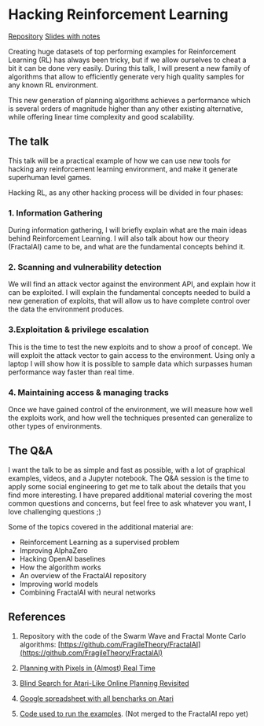 # Hacking Reinforcement Learning

[Repository](https://github.com/Guillemdb/hacking-rl)
[Slides with notes](https://docs.google.com/presentation/d/1aquFoqMz8gYhua2zr-PCckL2-6-weQFfbZ4fRVywW2Y/edit?usp=sharing)


Creating huge datasets of top performing examples for Reinforcement Learning (RL) has always been tricky, but if we allow
ourselves to cheat a bit it can be done very easily. During this talk, I will present a new family of algorithms that allow to efficiently generate very high quality samples for any known RL environment.

This new generation of planning algorithms achieves a performance which is several orders of magnitude higher
than any other existing alternative, while offering linear time complexity and good scalability.

## The talk
This talk will be a practical example
of how we can use new tools for hacking any reinforcement learning environment, and make it generate superhuman level games.

Hacking RL, as any other hacking process will be divided in four phases:


### 1. Information Gathering

During information gathering, I will briefly explain what are the main ideas behind Reinforcement Learning.
I will also talk about how our theory (FractalAI) came to be, and what are the fundamental concepts behind it.

### 2. Scanning and vulnerability detection

We will find an attack vector against the environment API, and explain how it can be exploited. I will explain
the fundamental concepts needed to build a new generation of exploits, that will allow us to have complete control over the data the environment produces.

### 3.Exploitation & privilege escalation

This is the time to test the new exploits and to show a proof of concept. We will exploit the attack vector to gain access
to the environment. Using only a laptop I will show how it is possible to sample data which surpasses human performance way faster than real time.

### 4. Maintaining access & managing tracks

Once we have gained control of the environment, we will measure how well the exploits work, and how well the techniques presented
can generalize to other types of environments.

## The Q&A

I want the talk to be as simple and fast as possible, with a lot of graphical examples, videos, and a Jupyter notebook.
The Q&A session is the time to apply some social engineering to get me to talk about the details that you find more interesting.
I have prepared additional material covering the most common questions and concerns, but feel free to ask whatever you want, I love challenging questions ;)

Some of the topics covered in the additional material are:

* Reinforcement Learning as a supervised problem
* Improving AlphaZero
* Hacking OpenAI baselines
* How the algorithm works
* An overview of the FractalAI repository
* Improving world models
* Combining FractalAI with neural networks

## References

1. Repository with the code of the Swarm Wave and Fractal Monte Carlo algorithms: [https://github.com/FragileTheory/FractalAI](https://github.com/FragileTheory/FractalAI)
2. [Planning with Pixels in (Almost) Real Time](https://arxiv.org/pdf/1801.03354.pdf)
3. [Blind Search for Atari-Like Online Planning Revisited](https://www.ijcai.org/Proceedings/16/Papers/460.pdf)
4. [Google spreadsheet with all bencharks on Atari](https://docs.google.com/spreadsheets/d/1JcNw2L0YL_I2iGZPJ0bNKJshlTaqMuEl5CP2W5zie6M/edit?usp=sharing)

5. [Code used to run the examples](https://github.com/Guillemdb/FractalAI/tree/learning). (Not merged to the FractalAI repo yet)